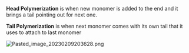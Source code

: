 <b>Head Polymerization</b> is when new monomer is added to the end and it brings a tail pointing out for next one.

<b>Tail Polymerization</b> is when next monomer comes with its own tail that it uses to attach to last monomer

![Pasted_image_20230209203628.png](pasted_image_20230209203628.png)
